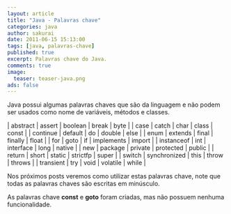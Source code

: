 ```yaml
---
layout: article
title: "Java - Palavras chave"
categories: java
author: sakurai
date: 2011-06-15 15:13:00
tags: [java, palavras-chave]
published: true
excerpt: Palavras chave do Java.
comments: true
image:
  teaser: teaser-java.png
ads: false
---
```


Java possui algumas palavras chaves que são da linguagem e não podem ser usados como nome de variáveis, métodos e classes.

| abstract | assert | boolean | break | byte |
| case | catch | char | class | const |
| continue | default | do | double | else |
| enum | extends | final | finally | float |
| for | goto | if | implements | import |
| instanceof | int | interface | long | native |
| new | package | private | protected | public |
| return | short | static | strictfp | super |
| switch | synchronized | this | throw | throws |
| transient | try | void | volatile | while |

Nos próximos posts veremos como utilizar estas palavras chave, note que todas as palavras chaves são escritas em minúsculo.

As palavras chave **const** e **goto** foram criadas, mas não possuem nenhuma funcionalidade.
